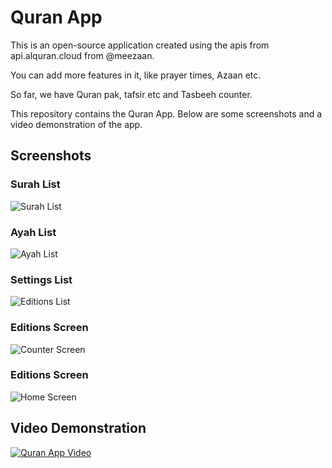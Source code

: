# Quran App

This is an open-source application created using the apis from api.alquran.cloud from @meezaan. 

You can add more features in it, like prayer times, Azaan etc.

So far, we have Quran pak, tafsir etc and Tasbeeh counter. 

This repository contains the Quran App. Below are some screenshots and a video demonstration of the app.

## Screenshots

### Surah List
![Surah List](https://raw.githubusercontent.com/Hami0095/Quran-App-Flutter/main/img2.jpeg)

### Ayah List
![Ayah List](https://raw.githubusercontent.com/Hami0095/Quran-App-Flutter/main/img3.jpeg)

### Settings List
![Editions List](https://raw.githubusercontent.com/Hami0095/Quran-App-Flutter/main/img4.jpeg)

### Editions Screen
![Counter Screen](https://raw.githubusercontent.com/Hami0095/Quran-App-Flutter/main/img5.jpeg)

### Editions Screen
![Home Screen](https://raw.githubusercontent.com/Hami0095/Quran-App-Flutter/main/img1.jpeg)

## Video Demonstration

[![Quran App Video](https://raw.githubusercontent.com/Hami0095/Quran-App-Flutter/main/video_thumbnail.png)](https://raw.githubusercontent.com/yourusername/yourrepository/main/assets/quran_app_day_1.mp4)

